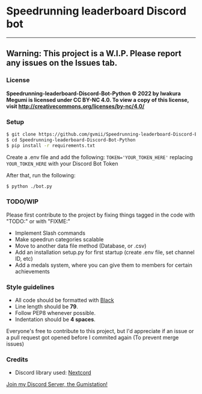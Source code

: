 # Speedrunning leaderboard Discord bot

---

## Warning: This project is a W.I.P. Please report any issues on the Issues tab.

### License

**Speedrunning-leaderboard-Discord-Bot-Python © 2022 by Iwakura Megumi is licensed under CC BY-NC 4.0. To view a copy of this license, visit http://creativecommons.org/licenses/by-nc/4.0/**
### Setup

```bash
$ git clone https://github.com/gvmii/Speedrunning-leaderboard-Discord-Bot-Python.git
$ cd Speedrunning-leaderboard-Discord-Bot-Python
$ pip install -r requirements.txt
```
Create a .env file and add the following:
`TOKEN='YOUR_TOKEN_HERE'` replacing `YOUR_TOKEN_HERE` with your Discord Bot Token

After that, run the following:

```bash 
$ python ./bot.py
```

### TODO/WIP
Please first contribute to the project by fixing things tagged in the code with "TODO:" or with "FIXME:"

- Implement Slash commands
- Make speedrun categories scalable
- Move to another data file method (Database, or .csv)
- Add an installation setup.py for first startup (create .env file, set channel ID, etc)
- Add a medals system, where you can give them to members for certain achievements

### Style guidelines

- All code should be formatted with [Black](https://black.readthedocs.io/en/stable/index.html)
- Line length should be **79**.
- Follow PEP8 whenever possible.
- Indentation should be **4 spaces**.

Everyone's free to contribute to this project, but I'd appreciate if an issue or a pull request got opened before I commited again (To prevent merge issues)

### Credits

- Discord library used: [Nextcord](https://github.com/nextcord/nextcord)

[Join my Discord Server, the Gumistation!](https://discord.gg/XKfKm2F)